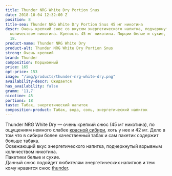 ```yaml
---
title: Thunder NRG White Dry Portion Snus
date: 2018-10-04 12:32:00 Z
position: 8
title-seo: Thunder NRG White Dry Portion Snus 45 мг никотина
descr: Очень крепкий снюс со вкусом энергетического напитка, подчеркнутый взрывным
  количеством никотина. Крепость 45 мг никотина. Порции белые и сухие, их в банке
  18.
product-name: Thunder NRG White Dry
product-alt: Thunder NRG White Dry Portion Snus
strong: Очень крепкий
brand: Thunder
composition: Порционный
price: 165
opt-price: 153
image: "/img/products/thunder-nrg-white-dry.png"
availability-descr: Ожидается
has_availability: false
gramm: '11,7'
nicotine: 45
portions: 18
taste: Табак, энергетический напиток
composition-product: Табак, вода, соль, энергетический напиток
---
```


Thunder NRG White Dry — очень крепкий снюс (45 мг никотина), по ощущениям немного слабее [красной сибири](/siberia-white), хоть у нее и 42 мг. Дело в том что в сибири более качественный табак и сам пакетик содержит больше табака.<br>
Освежающий вкус энергетического напитка, подчеркнутый взрывным количеством никотина.<br>
Пакетики белые и сухие.<br>
Данный снюс подойдет любителям энергетических напитков и тем кому нравится снюс [thunder](/thunder).